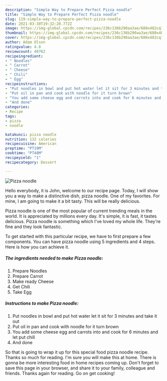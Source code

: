 ```yaml
---
description: "Simple Way to Prepare Perfect Pizza noodle"
title: "Simple Way to Prepare Perfect Pizza noodle"
slug: 119-simple-way-to-prepare-perfect-pizza-noodle
date: 2021-03-30T19:32:20.772Z
image: https://img-global.cpcdn.com/recipes/236c136b290aa3ae/680x482cq70/pizza-noodle-recipe-main-photo.jpg
thumbnail: https://img-global.cpcdn.com/recipes/236c136b290aa3ae/680x482cq70/pizza-noodle-recipe-main-photo.jpg
cover: https://img-global.cpcdn.com/recipes/236c136b290aa3ae/680x482cq70/pizza-noodle-recipe-main-photo.jpg
author: Adam Olson
ratingvalue: 4.8
reviewcount: 40762
recipeingredient:
- " Noodles"
- " Carrot"
- " Cheese"
- " Chili"
- " Egg"
recipeinstructions:
- "Put noodles in bowl and put hot water let it sit for 3 minutes and take it out"
- "Put oil in pan and cook with noodle for it turn brown"
- "You add some cheese egg and carrots into and cook for 6 minutes and let put chili"
- "And done"
categories:
- Recipe
tags:
- pizza
- noodle

katakunci: pizza noodle 
nutrition: 132 calories
recipecuisine: American
preptime: "PT19M"
cooktime: "PT48M"
recipeyield: "1"
recipecategory: Dessert

---
```



![Pizza noodle](https://img-global.cpcdn.com/recipes/236c136b290aa3ae/680x482cq70/pizza-noodle-recipe-main-photo.jpg)

Hello everybody, it is John, welcome to our recipe page. Today, I will show you a way to make a distinctive dish, pizza noodle. One of my favorites. For mine, I am going to make it a bit tasty. This will be really delicious.

Pizza noodle is one of the most popular of current trending meals in the world. It is appreciated by millions every day. It's simple, it is fast, it tastes delicious. Pizza noodle is something which I've loved my whole life. They're fine and they look fantastic.




To get started with this particular recipe, we have to first prepare a few components. You can have pizza noodle using 5 ingredients and 4 steps. Here is how you can achieve it.

<!--inarticleads1-->

##### The ingredients needed to make Pizza noodle:

1. Prepare  Noodles
1. Prepare  Carrot
1. Make ready  Cheese
1. Get  Chili
1. Take  Egg




<!--inarticleads2-->

##### Instructions to make Pizza noodle:

1. Put noodles in bowl and put hot water let it sit for 3 minutes and take it out
1. Put oil in pan and cook with noodle for it turn brown
1. You add some cheese egg and carrots into and cook for 6 minutes and let put chili
1. And done




So that is going to wrap it up for this special food pizza noodle recipe. Thanks so much for reading. I'm sure you will make this at home. There is gonna be more interesting food in home recipes coming up. Don't forget to save this page in your browser, and share it to your family, colleague and friends. Thanks again for reading. Go on get cooking!
